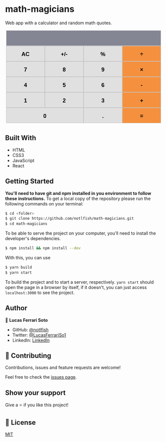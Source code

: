 # math-magicians

Web app with a calculator and random math quotes.

![Calculator](assets/calculator-screenshot.png)

## Built With

- HTML
- CSS3
- JavaScript
- React

## Getting Started
**You'll need to have git and npm installed in you environment to follow these instructions.**
To get a local copy of the repository please run the following commands on your terminal:

```bash
$ cd <folder>
$ git clone https://github.com/notlfish/math-magicians.git
$ cd math-magicians
```

To be able to serve the project on your computer, you'll need to install the developer's dependencies.
```bash
$ npm install && npm install --dev
```

With this, you can use
```bash
$ yarn build
$ yarn start
```
To build the project and to start a server, respectively. `yarn start` should open the page in a browser by itself, if it
doesn't, you can just access `localhost:3000` to see the project.

## Author

👤 **Lucas Ferrari Soto**

- GitHub: [@notlfish](https://github.com/notlfish)
- Twitter: [@LucasFerrariSo1](https://twitter.com/LucasFerrariSo1)
- LinkedIn: [LinkedIn](https://www.linkedin.com/in/lucas-mauricio-ferrari-soto-472a3515a/)

## 🤝 Contributing

Contributions, issues and feature requests are welcome!

Feel free to check the [issues page](https://github.com/JAAR91/Awesome-books/issues).

## Show your support

Give a ⭐️ if you like this project!

## 📝 License

[MIT](/LICENSE)
